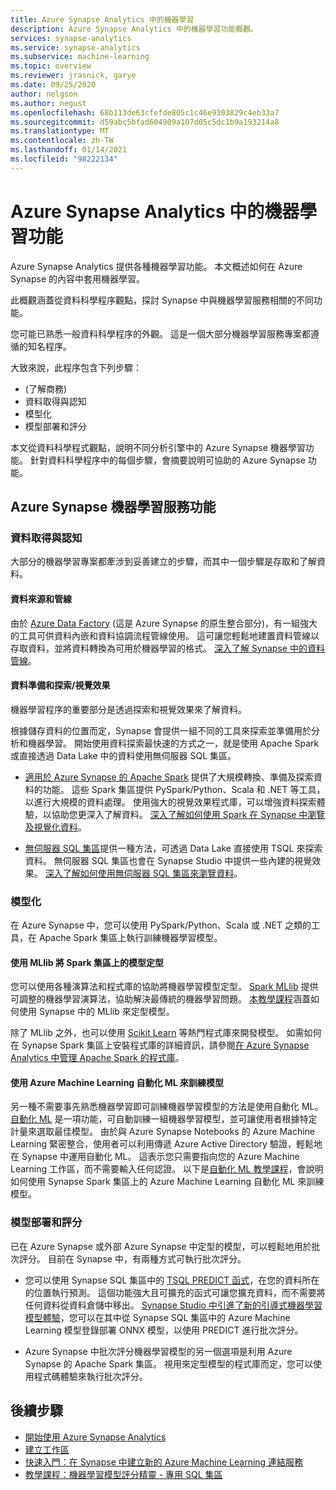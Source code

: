 ```yaml
---
title: Azure Synapse Analytics 中的機器學習
description: Azure Synapse Analytics 中的機器學習功能概觀。
services: synapse-analytics
ms.service: synapse-analytics
ms.subservice: machine-learning
ms.topic: overview
ms.reviewer: jrasnick, garye
ms.date: 09/25/2020
author: nelgson
ms.author: negust
ms.openlocfilehash: 68b113de63cfefde805c1c46e9303829c4eb33a7
ms.sourcegitcommit: d59abc5bfad604909a107d05c5dc1b9a193214a8
ms.translationtype: MT
ms.contentlocale: zh-TW
ms.lasthandoff: 01/14/2021
ms.locfileid: "98222134"
---
```

# <a name="machine-learning-capabilities-in-azure-synapse-analytics"></a>Azure Synapse Analytics 中的機器學習功能

Azure Synapse Analytics 提供各種機器學習功能。 本文概述如何在 Azure Synapse 的內容中套用機器學習。

此概觀涵蓋從資料科學程序觀點，探討 Synapse 中與機器學習服務相關的不同功能。

您可能已熟悉一般資料科學程序的外觀。 這是一個大部分機器學習服務專案都遵循的知名程序。

大致來說，此程序包含下列步驟：
* (了解商務)
* 資料取得與認知
* 模型化
* 模型部署和評分

本文從資料科學程式觀點，說明不同分析引擎中的 Azure Synapse 機器學習功能。 針對資料科學程序中的每個步驟，會摘要說明可協助的 Azure Synapse 功能。

## <a name="azure-synapse-machine-learning-capabilities"></a>Azure Synapse 機器學習服務功能

### <a name="data-acquisition-and-understanding"></a>資料取得與認知

大部分的機器學習專案都牽涉到妥善建立的步驟，而其中一個步驟是存取和了解資料。

#### <a name="data-source-and-pipelines"></a>資料來源和管線

由於 [Azure Data Factory](../../data-factory/introduction.md) (這是 Azure Synapse 的原生整合部分)，有一組強大的工具可供資料內嵌和資料協調流程管線使用。 這可讓您輕鬆地建置資料管線以存取資料，並將資料轉換為可用於機器學習的格式。 [深入了解 Synapse 中的資料管線](../../data-factory/concepts-pipelines-activities.md?bc=%2fazure%2fsynapse-analytics%2fbreadcrumb%2ftoc.json&toc=%2fazure%2fsynapse-analytics%2ftoc.json)。 

#### <a name="data-preparation-and-explorationvisualization"></a>資料準備和探索/視覺效果

機器學習程序的重要部分是透過探索和視覺效果來了解資料。

根據儲存資料的位置而定，Synapse 會提供一組不同的工具來探索並準備用於分析和機器學習。 開始使用資料探索最快速的方式之一，就是使用 Apache Spark 或直接透過 Data Lake 中的資料使用無伺服器 SQL 集區。

* [適用於 Azure Synapse 的 Apache Spark](../spark/apache-spark-overview.md) 提供了大規模轉換、準備及探索資料的功能。 這些 Spark 集區提供 PySpark/Python、Scala 和 .NET 等工具，以進行大規模的資料處理。 使用強大的視覺效果程式庫，可以增強資料探索體驗，以協助您更深入了解資料。 [深入了解如何使用 Spark 在 Synapse 中瀏覽及視覺化資料](../get-started-analyze-spark.md)。

* [無伺服器 SQL 集區](../sql/on-demand-workspace-overview.md)提供一種方法，可透過 Data Lake 直接使用 TSQL 來探索資料。 無伺服器 SQL 集區也會在 Synapse Studio 中提供一些內建的視覺效果。 [深入了解如何使用無伺服器 SQL 集區來瀏覽資料](../get-started-analyze-sql-on-demand.md)。

### <a name="modeling"></a>模型化

在 Azure Synapse 中，您可以使用 PySpark/Python、Scala 或 .NET 之類的工具，在 Apache Spark 集區上執行訓練機器學習模型。

#### <a name="train-models-on-spark-pools-with-mllib"></a>使用 MLlib 將 Spark 集區上的模型定型

您可以使用各種演算法和程式庫的協助將機器學習模型定型。 [Spark MLlib](http://spark.apache.org/docs/latest/ml-guide.html) 提供可調整的機器學習演算法，協助解決最傳統的機器學習問題。 [本教學課程](../spark/apache-spark-machine-learning-mllib-notebook.md)涵蓋如何使用 Synapse 中的 MLlib 來定型模型。

除了 MLlib 之外，也可以使用 [Scikit Learn](https://scikit-learn.org/stable/) 等熱門程式庫來開發模型。 如需如何在 Synapse Spark 集區上安裝程式庫的詳細資訊，請參閱[在 Azure Synapse Analytics 中管理 Apache Spark 的程式庫](../spark/apache-spark-azure-portal-add-libraries.md)。

#### <a name="train-models-with-azure-machine-learning-automated-ml"></a>使用 Azure Machine Learning 自動化 ML 來訓練模型

另一種不需要事先熟悉機器學習即可訓練機器學習模型的方法是使用自動化 ML。 [自動化 ML](../../machine-learning/concept-automated-ml.md) 是一項功能，可自動訓練一組機器學習模型，並可讓使用者根據特定計量來選取最佳模型。 由於與 Azure Synapse Notebooks 的 Azure Machine Learning 緊密整合，使用者可以利用傳遞 Azure Active Directory 驗證，輕鬆地在 Synapse 中運用自動化 ML。  這表示您只需要指向您的 Azure Machine Learning 工作區，而不需要輸入任何認證。 以下是[自動化 ML 教學課程](../spark/apache-spark-azure-machine-learning-tutorial.md)，會說明如何使用 Synapse Spark 集區上的 Azure Machine Learning 自動化 ML 來訓練模型。

### <a name="model-deployment-and-scoring"></a>模型部署和評分

已在 Azure Synapse 或外部 Azure Synapse 中定型的模型，可以輕鬆地用於批次評分。 目前在 Synapse 中，有兩種方式可執行批次評分。

* 您可以使用 Synapse SQL 集區中的 [TSQL PREDICT 函式](../sql-data-warehouse/sql-data-warehouse-predict.md)，在您的資料所在的位置執行預測。 這個功能強大且可擴充的函式可讓您擴充資料，而不需要將任何資料從資料倉儲中移出。 [Synapse Studio 中引進了新的引導式機器學習模型體驗](./tutorial-sql-pool-model-scoring-wizard.md)，您可以在其中從 Synapse SQL 集區中的 Azure Machine Learning 模型登錄部署 ONNX 模型，以使用 PREDICT 進行批次評分。

* Azure Synapse 中批次評分機器學習模型的另一個選項是利用 Azure Synapse 的 Apache Spark 集區。 視用來定型模型的程式庫而定，您可以使用程式碼體驗來執行批次評分。

## <a name="next-steps"></a>後續步驟

* [開始使用 Azure Synapse Analytics](../get-started.md)
* [建立工作區](../get-started-create-workspace.md)
* [快速入門：在 Synapse 中建立新的 Azure Machine Learning 連結服務](quickstart-integrate-azure-machine-learning.md)
* [教學課程：機器學習模型評分精靈 - 專用 SQL 集區](tutorial-sql-pool-model-scoring-wizard.md)
